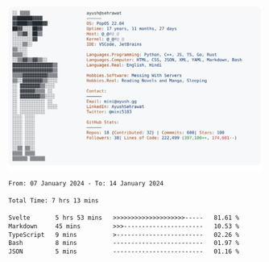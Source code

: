 <a href="https://github.com/AyushSehrawat/AyushSehrawat">
  <picture>
    <source media="(prefers-color-scheme: dark)" srcset="https://raw.githubusercontent.com/AyushSehrawat/AyushSehrawat/main/dark_mode.svg">
    <img alt="Andrew Grant's GitHub Profile README" src="https://raw.githubusercontent.com/AyushSehrawat/AyushSehrawat/main/light_mode.svg">
  </picture>
</a>

<!--START_SECTION:waka-->

```txt
From: 07 January 2024 - To: 14 January 2024

Total Time: 7 hrs 13 mins

Svelte       5 hrs 53 mins   >>>>>>>>>>>>>>>>>>>>-----   81.61 %
Markdown     45 mins         >>>----------------------   10.53 %
TypeScript   9 mins          >------------------------   02.26 %
Bash         8 mins          -------------------------   01.97 %
JSON         5 mins          -------------------------   01.16 %
```

<!--END_SECTION:waka-->
